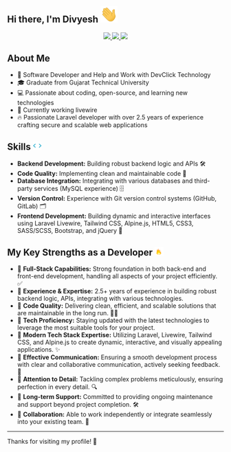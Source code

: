 ## Hi there, I'm Divyesh <img src="./hi.gif" width="40"/>

<a href="https://github.com/DivyeshVadoliya" >
    <div align="center">
        <picture alt="Stats">
            <source
                srcset="https://github-readme-stats.vercel.app/api?username=DivyeshVadoliya&hide_border=true&rank_icon=percentile&show_icons=true&theme=dark"
                media="(prefers-color-scheme: dark)"
                height="180em"
            />
            <source
                srcset="https://github-readme-stats.vercel.app/api?username=YouNegotiate&hide_border=true&rank_icon=percentile&show_icons=true&theme=dark"
                media="(prefers-color-scheme: dark)"
                height="180em"
            />
            <source
                srcset="https://github-readme-stats.vercel.app/api?username=DivyeshVadoliya&hide_border=true&rank_icon=percentile&show_icons=true"
                media="(prefers-color-scheme: light), (prefers-color-scheme: no-preference)"
                height="180em"
            />
            <img height="180em" src="https://github-readme-stats.vercel.app/api?username=DivyeshVadoliya&hide_border=true&rank_icon=percentile&show_icons=true&theme=transparent" />
        </picture>
        <picture alt="Top Languages">
            <source
                srcset="https://github-readme-stats.vercel.app/api/top-langs?username=DivyeshVadoliya&hide_border=true&layout=compact&langs_count=8&theme=dark"
                media="(prefers-color-scheme: dark)"
                height="180em"
            />
            <source
                srcset="https://github-readme-stats.vercel.app/api/top-langs?username=DivyeshVadoliya&hide_border=true&layout=compact&langs_count=8"
                media="(prefers-color-scheme: light), (prefers-color-scheme: no-preference)"
                height="180em"
            />
            <img height="180em" src="https://github-readme-stats.vercel.app/api/top-langs?username=DivyeshVadoliya&hide_border=true&layout=compact&langs_count=8&theme=transparent" />
        </picture>
        <picture alt="GitHub Streak">
            <source
                srcset="https://github-readme-streak-stats.devworks.co.in?user=DivyeshVadoliya&hide_border=true&theme=dark"
                media="(prefers-color-scheme: dark)"
                height="180em"
            />
            <source
                srcset="https://github-readme-streak-stats.devworks.co.in?user=DivyeshVadoliya&hide_border=true"
                media="(prefers-color-scheme: light), (prefers-color-scheme: no-preference)"
                height="180em"
            />
            <img height="180em" src="https://github-readme-streak-stats.devworks.co.in?user=DivyeshVadoliya&hide_border=true&theme=transparent" />
        </picture>
    </div>
</a>

## About Me

-   💼 Software Developer and Help and Work with DevClick Technology
-   🎓 Graduate from Gujarat Technical University
-   💻 Passionate about coding, open-source, and learning new technologies
-   🌱 Currently working livewire
-   🔥 Passionate Laravel developer with over 2.5 years of experience crafting secure and scalable web applications

## Skills <img src="./code.gif" width="20"/>

-   **Backend Development:** Building robust backend logic and APIs 🛠️
-   **Code Quality:** Implementing clean and maintainable code 🧹
-   **Database Integration:** Integrating with various databases and third-party services (MySQL experience) 🗄️
-   **Version Control:** Experience with Git version control systems (GitHub, GitLab) 🗂️
-   **Frontend Development:** Building dynamic and interactive interfaces using Laravel Livewire, Tailwind CSS, Alpine.js, HTML5, CSS3, SASS/SCSS, Bootstrap, and jQuery 🎨

## My Key Strengths as a Developer <img src="./fire.gif" width="20"/>

-   🔹 **Full-Stack Capabilities:** Strong foundation in both back-end and front-end development, handling all aspects of your project efficiently. ✅
-   🔸 **Experience & Expertise:** 2.5+ years of experience in building robust backend logic, APIs, integrating with various technologies.
-   🔹 **Code Quality:** Delivering clean, efficient, and scalable solutions that are maintainable in the long run. 🏃🏻
-   🔸 **Tech Proficiency:** Staying updated with the latest technologies to leverage the most suitable tools for your project.
-   🔹 **Modern Tech Stack Expertise:** Utilizing Laravel, Livewire, Tailwind CSS, and Alpine.js to create dynamic, interactive, and visually appealing applications. ✨
-   🔸 **Effective Communication:** Ensuring a smooth development process with clear and collaborative communication, actively seeking feedback. 💬
-   🔹 **Attention to Detail:** Tackling complex problems meticulously, ensuring perfection in every detail. 🔍
-   🔸 **Long-term Support:** Committed to providing ongoing maintenance and support beyond project completion. 🛠️
-   🔹 **Collaboration:** Able to work independently or integrate seamlessly into your existing team. 🤝

--------------------------------------------------
Thanks for visiting my profile! 🙏
